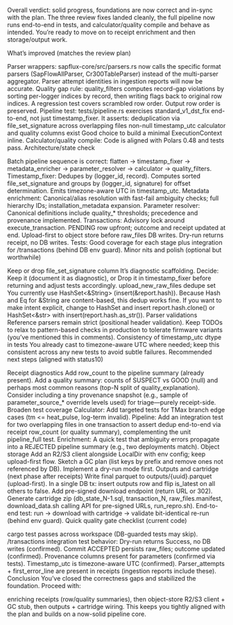 Overall verdict: solid progress, foundations are now correct and in-sync with the plan. The three review fixes landed cleanly, the full pipeline now runs end-to-end in tests, and calculator/quality compile and behave as intended. You’re ready to move on to receipt enrichment and then storage/output work.

What’s improved (matches the review plan)

Parser wrappers: sapflux-core/src/parsers.rs now calls the specific format parsers (SapFlowAllParser, Cr300TableParser) instead of the multi-parser aggregator. Parser attempt identities in ingestion reports will now be accurate.
Quality gap rule: quality_filters computes record-gap violations by sorting per-logger indices by record, then writing flags back to original row indices. A regression test covers scrambled row order. Output row order is preserved.
Pipeline test: tests/pipeline.rs exercises standard_v1_dst_fix end-to-end, not just timestamp_fixer. It asserts:
deduplication via file_set_signature across overlapping files
non-null timestamp_utc
calculator and quality columns exist Good choice to build a minimal ExecutionContext inline.
Calculator/quality compile: Code is aligned with Polars 0.48 and tests pass.
Architecture/state check

Batch pipeline sequence is correct: flatten → timestamp_fixer → metadata_enricher → parameter_resolver → calculator → quality_filters.
Timestamp_fixer:
Dedupes by (logger_id, record).
Computes sorted file_set_signature and groups by (logger_id, signature) for offset determination.
Emits timezone-aware UTC in timestamp_utc.
Metadata enrichment: Canonical/alias resolution with fast-fail ambiguity checks; full hierarchy IDs; installation_metadata expansion.
Parameter resolver: Canonical definitions include quality_* thresholds; precedence and provenance implemented.
Transactions:
Advisory lock around execute_transaction.
PENDING row upfront; outcome and receipt updated at end.
Upload-first to object store before raw_files DB writes.
Dry-run returns receipt, no DB writes.
Tests: Good coverage for each stage plus integration for /transactions (behind DB env guard).
Minor nits and polish (optional but worthwhile)

Keep or drop file_set_signature column
It’s diagnostic scaffolding. Decide:
Keep it (document it as diagnostic), or
Drop it in timestamp_fixer before returning and adjust tests accordingly.
upload_new_raw_files dedupe set
You currently use HashSet<&String> (insert(&report.hash)). Because Hash and Eq for &String are content-based, this dedup works fine. If you want to make intent explicit, change to HashSet<String> and insert report.hash.clone() or HashSet<&str> with insert(report.hash.as_str()).
Parser validations
Reference parsers remain strict (positional header validation). Keep TODOs to relax to pattern-based checks in production to tolerate firmware variants (you’ve mentioned this in comments).
Consistency of timestamp_utc dtype in tests
You already cast to timezone-aware UTC where needed; keep this consistent across any new tests to avoid subtle failures.
Recommended next steps (aligned with status10)

Receipt diagnostics
Add row_count to the pipeline summary (already present).
Add a quality summary: counts of SUSPECT vs GOOD (null) and perhaps most common reasons (top-N split of quality_explanation).
Consider including a tiny provenance snapshot (e.g., sample of parameter_source_* override levels used) for triage—purely receipt-side.
Broaden test coverage
Calculator: Add targeted tests for TMax branch edge cases (tm <= heat_pulse, log-term invalid).
Pipeline: Add an integration test for two overlapping files in one transaction to assert dedup end-to-end via receipt row_count (or quality summary), complementing the unit pipeline_full test.
Enrichment: A quick test that ambiguity errors propagate into a REJECTED pipeline summary (e.g., two deployments match).
Object storage
Add an R2/S3 client alongside LocalDir with env config; keep upload-first flow.
Sketch a GC plan (list keys by prefix and remove ones not referenced by DB). Implement a dry-run mode first.
Outputs and cartridge (next phase after receipts)
Write final parquet to outputs/{uuid}.parquet (upload-first).
In a single DB tx: insert outputs row and flip is_latest on all others to false.
Add pre-signed download endpoint (return URL or 302).
Generate cartridge zip (db_state_N-1.sql, transaction_N, raw_files.manifest, download_data.sh calling API for pre-signed URLs, run_repro.sh).
End-to-end test: run → download with cartridge → validate bit-identical re-run (behind env guard).
Quick quality gate checklist (current code)

cargo test passes across workspace (DB-guarded tests may skip).
/transactions integration test behavior:
Dry-run returns Success, no DB writes (confirmed).
Commit ACCEPTED persists raw_files; outcome updated (confirmed).
Provenance columns present for parameters (confirmed via tests).
Timestamp_utc is timezone-aware UTC (confirmed).
Parser_attempts + first_error_line are present in receipts (ingestion reports include these).
Conclusion
You’ve closed the correctness gaps and stabilized the foundation. Proceed with:

enriching receipts (row/quality summaries),
then object-store R2/S3 client + GC stub,
then outputs + cartridge wiring.
This keeps you tightly aligned with the plan and builds on a now-solid pipeline core.